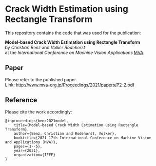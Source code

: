 # Crack Width Estimation using <br> Rectangle Transform

This repository contains the code that was used for the publication:

**Model-based Crack Width Estimation using Rectangle Transform** <br>
by *Christian Benz* and *Volker Rodehorst*<br>
at the *International Conference on Machine Vision Applications* [MVA](http://www.mva-org.jp/mva2021/).

## Paper 
Please refer to the published paper. <br>
Link: http://www.mva-org.jp/Proceedings/2021/papers/P2-2.pdf

## Reference

Please cite the work accordingly:

```
@inproceedings{benz2021model,
	title={Model-based Crack Width Estimation using Rectangle Transform},
	author={Benz, Christian and Rodehorst, Volker},
	booktitle={2021 17th International Conference on Machine Vision and Applications (MVA)},
	pages={1--5},
	year={2021},
	organization={IEEE}
}
```
